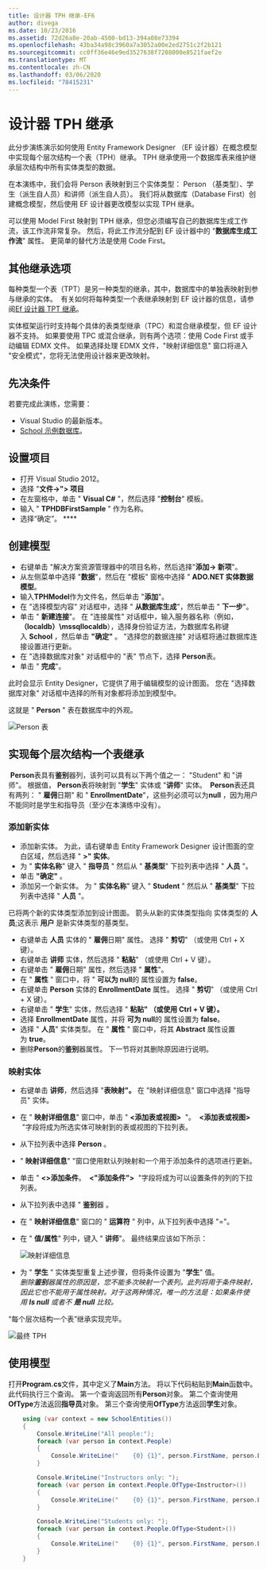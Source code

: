 ```yaml
---
title: 设计器 TPH 继承-EF6
author: divega
ms.date: 10/23/2016
ms.assetid: 72d26a8e-20ab-4500-bd13-394a08e73394
ms.openlocfilehash: 43ba34a98c3960a7a3052a00e2ed2751c2f2b121
ms.sourcegitcommit: cc0ff36e46e9ed3527638f7208000e8521faef2e
ms.translationtype: MT
ms.contentlocale: zh-CN
ms.lasthandoff: 03/06/2020
ms.locfileid: "78415231"
---
```

# <a name="designer-tph-inheritance"></a>设计器 TPH 继承
此分步演练演示如何使用 Entity Framework Designer （EF 设计器）在概念模型中实现每个层次结构一个表（TPH）继承。 TPH 继承使用一个数据库表来维护继承层次结构中所有实体类型的数据。

在本演练中，我们会将 Person 表映射到三个实体类型： Person （基类型）、学生（派生自人员）和讲师（派生自人员）。 我们将从数据库（Database First）创建概念模型，然后使用 EF 设计器更改模型以实现 TPH 继承。

可以使用 Model First 映射到 TPH 继承，但您必须编写自己的数据库生成工作流，该工作流非常复杂。 然后，将此工作流分配到 EF 设计器中的 "**数据库生成工作流**" 属性。 更简单的替代方法是使用 Code First。

## <a name="other-inheritance-options"></a>其他继承选项

每种类型一个表（TPT）是另一种类型的继承，其中，数据库中的单独表映射到参与继承的实体。  有关如何将每种类型一个表继承映射到 EF 设计器的信息，请参阅[Ef 设计器 TPT 继承](~/ef6/modeling/designer/inheritance/tpt.md)。

实体框架运行时支持每个具体的表类型继承（TPC）和混合继承模型，但 EF 设计器不支持。 如果要使用 TPC 或混合继承，则有两个选项：使用 Code First 或手动编辑 EDMX 文件。 如果选择处理 EDMX 文件，"映射详细信息" 窗口将进入 "安全模式"，您将无法使用设计器来更改映射。

## <a name="prerequisites"></a>先决条件

若要完成此演练，您需要：

- Visual Studio 的最新版本。
- [School 示例数据库](~/ef6/resources/school-database.md)。

## <a name="set-up-the-project"></a>设置项目

-   打开 Visual Studio 2012。
-   选择 "**文件-&gt;"&gt; 项目**
-   在左窗格中，单击 " **Visual C\#** "，然后选择 "**控制台**" 模板。
-   输入 " **TPHDBFirstSample** " 作为名称。
-   选择“确定”。 ****

## <a name="create-a-model"></a>创建模型

-   右键单击 "解决方案资源管理器中的项目名称，然后选择"**添加-&gt; 新项**"。
-   从左侧菜单中选择 "**数据**"，然后在 "模板" 窗格中选择 " **ADO.NET 实体数据模型**。
-   输入**TPHModel**作为文件名，然后单击 "**添加**"。
-   在 "选择模型内容" 对话框中，选择 " **从数据库生成**"，然后单击 " **下一步**"。
-   单击 " **新建连接**"。
    在 "连接属性" 对话框中，输入服务器名称（例如， **（localdb）\\mssqllocaldb**），选择身份验证方法，为数据库名称键入 **School** ，然后单击 **"确定"** 。
    "选择您的数据连接" 对话框将通过数据库连接设置进行更新。
-   在 "选择数据库对象" 对话框中的 "表" 节点下，选择 **Person**表。
-   单击 " **完成**"。

此时会显示 Entity Designer，它提供了用于编辑模型的设计图面。 您在 "选择数据库对象" 对话框中选择的所有对象都将添加到模型中。

这就是 " **Person** " 表在数据库中的外观。

![Person 表](~/ef6/media/persontable.png) 

## <a name="implement-table-per-hierarchy-inheritance"></a>实现每个层次结构一个表继承

 **Person**表具有**鉴别**器列，该列可以具有以下两个值之一： "Student" 和 "讲师"。 根据值， **Person**表将映射到 "**学生**" 实体或 "**讲师**" 实体。  **Person**表还具有两列： " **雇佣**日期" 和 " **EnrollmentDate**"，这些列必须可以为**null** ，因为用户不能同时是学生和指导员（至少在本演练中没有）。

### <a name="add-new-entities"></a>添加新实体

-   添加新实体。
    为此，请右键单击 Entity Framework Designer 设计图面的空白区域，然后选择 " **&gt;" 实体**。
-   为 " **实体名称**" 键入 " **指导员** " 然后从 " **基类型**" 下拉列表中选择 " **人员** "。
-   单击 **"确定"** 。
-   添加另一个新实体。 为 " **实体名称**" 键入 " **Student** " 然后从 " **基类型**" 下拉列表中选择 " **人员** "。

已将两个新的实体类型添加到设计图面。 箭头从新的实体类型指向 实体类型的 **人员**;这表示 **用户** 是新实体类型的基类型。

-   右键单击 **人员** 实体的 " **雇佣**日期" 属性。 选择 " **剪切**" （或使用 Ctrl + X 键）。
-   右键单击 **讲师** 实体，然后选择 " **粘贴**" （或使用 Ctrl + V 键）。
-   右键单击 " **雇佣**日期" 属性，然后选择 " **属性**"。
-   在 " **属性** " 窗口中，将 " **可以为 null**的 属性设置为 **false**。
-   右键单击 **Person** 实体的 **EnrollmentDate** 属性。 选择 " **剪切**" （或使用 Ctrl + X 键）。
-   右键单击 " **学生**" 实体，然后选择 " **粘贴" （或使用 Ctrl + V 键）。**
-   选择 **EnrollmentDate** 属性，并将 **可为 null**的 属性设置为 **false**。
-   选择 " **人员**" 实体类型。 在 " **属性** " 窗口中，将其 **Abstract** 属性设置为 **true**。
-   删除**Person**的**鉴别**器属性。 下一节将对其删除原因进行说明。

### <a name="map-the-entities"></a>映射实体

-   右键单击 **讲师**，然后选择 "**表映射"。**
    在 "映射详细信息" 窗口中选择 "指导员" 实体。
-   在 " **映射详细信息**" 窗口中，单击 " **&lt;添加表或视图&gt;**  "。
     **&lt;添加表或视图&gt;**  "字段将成为所选实体可映射到的表或视图的下拉列表。
-   从下拉列表中选择 **Person** 。
-   " **映射详细信息**" "窗口使用默认列映射和一个用于添加条件的选项进行更新。
-   单击 " **&lt;&gt;添加条件**。
     **&lt;"添加条件"&gt;**  "字段将成为可以设置条件的列的下拉列表。
-   从下拉列表中选择 " **鉴别**器 。
-   在 " **映射详细信息**" 窗口的 " **运算符** " 列中，从下拉列表中选择 "="。
-   在 " **值/属性**" 列中，键入 " **讲师**"。 最终结果应该如下所示：

    ![映射详细信息](~/ef6/media/mappingdetails2.png)

-   为 " **学生** " 实体类型重复上述步骤，但将条件设置为 "**学生**" 值。  
    *删除**鉴别**器属性的原因是，您不能多次映射一个表列。此列将用于条件映射，因此它也不能用于属性映射。对于这两种情况，唯一的方法是：如果条件使用 **Is null** 或者不 **是 null** 比较。*

“每个层次结构一个表”继承实现完毕。

![最终 TPH](~/ef6/media/finaltph.png)

## <a name="use-the-model"></a>使用模型

打开**Program.cs**文件，其中定义了**Main**方法。 将以下代码粘贴到**Main**函数中。 此代码执行三个查询。 第一个查询返回所有**Person**对象。 第二个查询使用**OfType**方法返回**指导员**对象。 第三个查询使用**OfType**方法返回**学生**对象。

``` csharp
    using (var context = new SchoolEntities())
    {
        Console.WriteLine("All people:");
        foreach (var person in context.People)
        {
            Console.WriteLine("    {0} {1}", person.FirstName, person.LastName);
        }

        Console.WriteLine("Instructors only: ");
        foreach (var person in context.People.OfType<Instructor>())
        {
            Console.WriteLine("    {0} {1}", person.FirstName, person.LastName);
        }

        Console.WriteLine("Students only: ");
        foreach (var person in context.People.OfType<Student>())
        {
            Console.WriteLine("    {0} {1}", person.FirstName, person.LastName);
        }
    }
```
